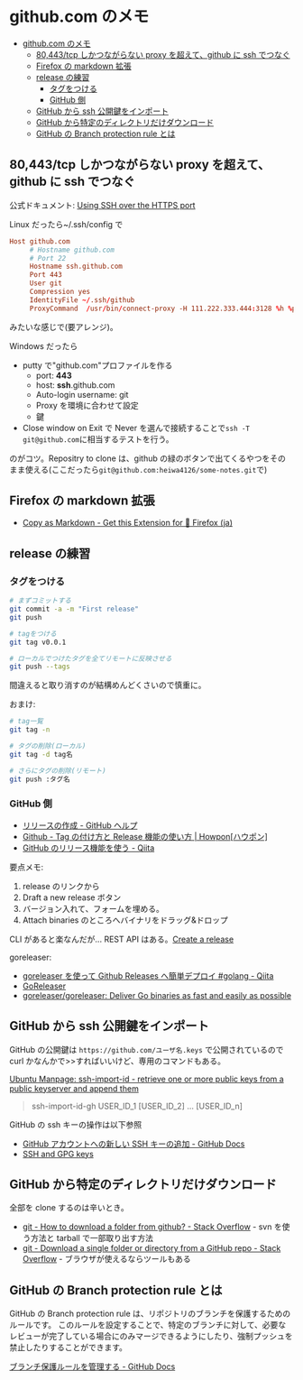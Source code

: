 # github.com のメモ

- [github.com のメモ](#githubcom-のメモ)
  - [80,443/tcp しかつながらない proxy を超えて、github に ssh でつなぐ](#80443tcp-しかつながらない-proxy-を超えてgithub-に-ssh-でつなぐ)
  - [Firefox の markdown 拡張](#firefox-の-markdown-拡張)
  - [release の練習](#release-の練習)
    - [タグをつける](#タグをつける)
    - [GitHub 側](#github-側)
  - [GitHub から ssh 公開鍵をインポート](#github-から-ssh-公開鍵をインポート)
  - [GitHub から特定のディレクトリだけダウンロード](#github-から特定のディレクトリだけダウンロード)
  - [GitHub の Branch protection rule とは](#github-の-branch-protection-rule-とは)

## 80,443/tcp しかつながらない proxy を超えて、github に ssh でつなぐ

公式ドキュメント: [Using SSH over the HTTPS port](https://help.github.com/articles/using-ssh-over-the-https-port/)

Linux だったら~/.ssh/config で

```conf
Host github.com
     # Hostname github.com
     # Port 22
     Hostname ssh.github.com
     Port 443
     User git
     Compression yes
     IdentityFile ~/.ssh/github
     ProxyCommand  /usr/bin/connect-proxy -H 111.222.333.444:3128 %h %p
```

みたいな感じで(要アレンジ)。

Windows だったら

- putty で"github.com"プロファイルを作る
  - port: **443**
  - host: **ssh**.github.com
  - Auto-login username: git
  - Proxy を環境に合わせて設定
  - 鍵
- Close window on Exit で Never を選んで接続することで`ssh -T git@github.com`に相当するテストを行う。

のがコツ。Repositry to clone は、github の緑のボタンで出てくるやつをそのまま使える(ここだったら`git@github.com:heiwa4126/some-notes.git`で)

## Firefox の markdown 拡張

- [Copy as Markdown - Get this Extension for 🦊 Firefox (ja)](https://addons.mozilla.org/ja/firefox/addon/copy-as-markdown/)

## release の練習

### タグをつける

```bash
# まずコミットする
git commit -a -m "First release"
git push

# tagをつける
git tag v0.0.1

# ローカルでつけたタグを全てリモートに反映させる
git push --tags
```

間違えると取り消すのが結構めんどくさいので慎重に。

おまけ:

```bash
# tag一覧
git tag -n

# タグの削除(ローカル)
git tag -d tag名

# さらにタグの削除(リモート)
git push :タグ名
```

### GitHub 側

- [リリースの作成 - GitHub ヘルプ](https://help.github.com/ja/articles/creating-releases)
- [Github - Tag の付け方と Release 機能の使い方 | Howpon[ハウポン]](https://howpon.com/7676)
- [GitHub のリリース機能を使う - Qiita](https://qiita.com/todogzm/items/db9f5f2cedf976379f84)

要点メモ:

1. release のリンクから
2. Draft a new release ボタン
3. バージョン入れて、フォームを埋める。
4. Attach binaries のところへバイナリをドラッグ&ドロップ

CLI があると楽なんだが...
REST API はある。[Create a release](https://developer.github.com/v3/repos/releases/#create-a-release)

goreleaser:

- [goreleaser を使って Github Releases へ簡単デプロイ #golang - Qiita](https://qiita.com/ynozue/items/f939cff562ec782b33f0)
- [GoReleaser](https://goreleaser.com/)
- [goreleaser/goreleaser: Deliver Go binaries as fast and easily as possible](https://github.com/goreleaser/goreleaser)

## GitHub から ssh 公開鍵をインポート

GitHub の公開鍵は `https://github.com/ユーザ名.keys` で公開されているので curl かなんかで>>すればいいけど、専用のコマンドもある。

[Ubuntu Manpage: ssh-import-id - retrieve one or more public keys from a public keyserver and append them](http://manpages.ubuntu.com/manpages/xenial/man1/ssh-import-id.1.html)

> ssh-import-id-gh USER_ID_1 [USER_ID_2] ... [USER_ID_n]

GitHub の ssh キーの操作は以下参照

- [GitHub アカウントへの新しい SSH キーの追加 - GitHub Docs](https://docs.github.com/ja/free-pro-team@latest/github/authenticating-to-github/adding-a-new-ssh-key-to-your-github-account)
- [SSH and GPG keys](https://github.com/settings/keys)

## GitHub から特定のディレクトリだけダウンロード

全部を clone するのは辛いとき。

- [git - How to download a folder from github? - Stack Overflow](https://stackoverflow.com/questions/33066582/how-to-download-a-folder-from-github) - svn を使う方法と tarball で一部取り出す方法
- [git - Download a single folder or directory from a GitHub repo - Stack Overflow](https://stackoverflow.com/questions/7106012/download-a-single-folder-or-directory-from-a-github-repo) - ブラウザが使えるならツールもある

## GitHub の Branch protection rule とは

GitHub の Branch protection rule は、リポジトリのブランチを保護するためのルールです。
このルールを設定することで、特定のブランチに対して、必要なレビューが完了している場合にのみマージできるようにしたり、強制プッシュを禁止したりすることができます。

[ブランチ保護ルールを管理する \- GitHub Docs](https://docs.github.com/ja/repositories/configuring-branches-and-merges-in-your-repository/defining-the-mergeability-of-pull-requests/managing-a-branch-protection-rule)

